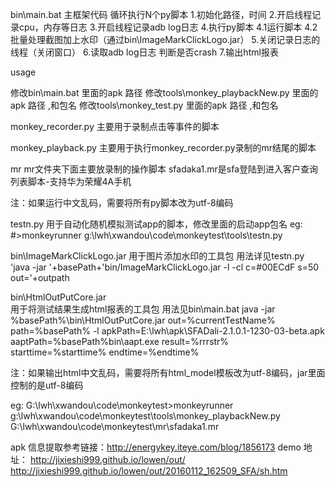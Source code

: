 bin\main.bat
主框架代码
	循环执行N个py脚本
		1.初始化路径，时间
		2.开启线程记录cpu，内存等日志
		3.开启线程记录adb log日志
		4.执行py脚本
			4.1运行脚本
			4.2批量处理截图加上水印（通过bin\ImageMarkClickLogo.jar）
		5.关闭记录日志的线程（关闭窗口）
		6.读取adb log日志 判断是否crash
		7.输出html报表

usage

修改bin\main.bat 里面的apk 路径 
修改tools\monkey_playbackNew.py 里面的apk 路径 ,和包名
修改tools\monkey_test.py 里面的apk 路径 ,和包名


monkey_recorder.py
主要用于录制点击等事件的脚本

monkey_playback.py
主要用于执行monkey_recorder.py录制的mr结尾的脚本

mr
mr文件夹下面主要放录制的操作脚本
sfadaka1.mr是sfa登陆到进入客户查询列表脚本-支持华为荣耀4A手机

注：如果运行中文乱码，需要将所有py脚本改为utf-8编码

testn.py 用于自动化随机模拟测试app的脚本，修改里面的启动app包名
	eg:
	#>monkeyrunner g:\lwh\xwandou\code\monkeytest\tools\testn.py


bin\ImageMarkClickLogo.jar
用于图片添加水印的工具包
用法详见testn.py
	'java -jar '+basePath+'bin/ImageMarkClickLogo.jar -l -cl c=#00ECdF s=50 out='+outpath

bin\HtmlOutPutCore.jar  
用于将测试结果生成html报表的工具包
用法见bin\main.bat
	java -jar %basePath%\bin\HtmlOutPutCore.jar   out=%currentTestName% path=%basePath% -l apkPath=E:\lwh\apk\SFADali-2.1.0.1-1230-03-beta.apk aaptPath=%basePath%bin\aapt.exe result=%rrrstr% starttime=%starttime% endtime=%endtime%

注：如果输出html中文乱码，需要将所有html_model模板改为utf-8编码，jar里面控制的是utf-8编码

eg:
G:\lwh\xwandou\code\monkeytest>monkeyrunner g:\lwh\xwandou\code\monkeytest\tools\monkey_playbackNew.py G:\lwh\xwandou\code\monkeytest\mr\sfadaka1.mr



apk 信息提取参考链接：http://energykey.iteye.com/blog/1856173
demo 地址：
http://jixieshi999.github.io/lowen/out/
http://jixieshi999.github.io/lowen/out/20160112_162509_SFA/sh.htm
